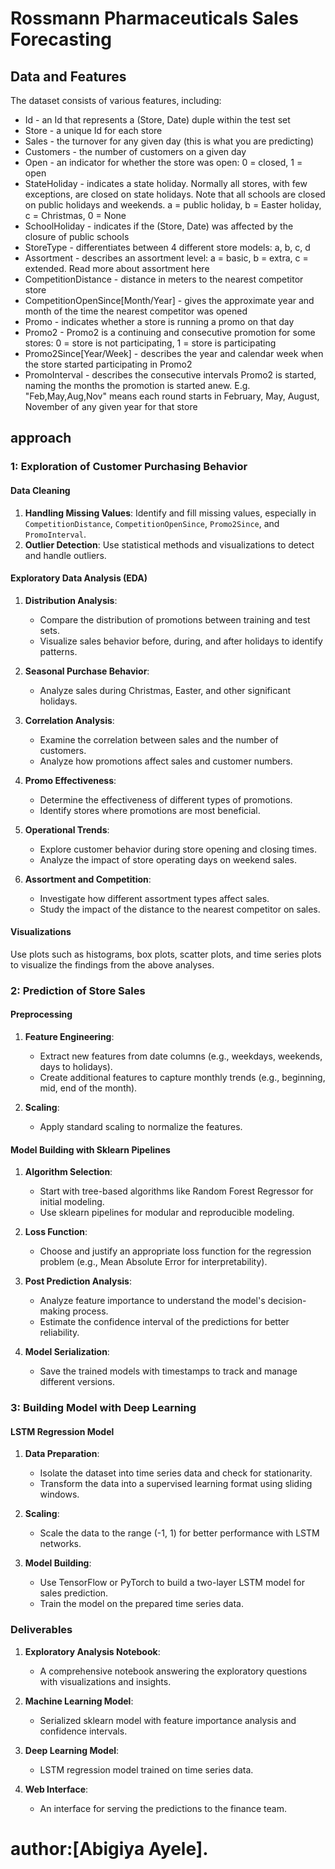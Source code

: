 # Rossmann Pharmaceuticals Sales Forecasting


## Data and Features

The dataset consists of various features, including:

- Id - an Id that represents a (Store, Date) duple within the test set
- Store - a unique Id for each store
- Sales - the turnover for any given day (this is what you are predicting)
- Customers - the number of customers on a given day
- Open - an indicator for whether the store was open: 0 = closed, 1 = open
- StateHoliday - indicates a state holiday. Normally all stores, with few exceptions, are closed on state holidays. Note that all schools are closed on public holidays and weekends. a = public holiday, b = Easter holiday, c = Christmas, 0 = None
- SchoolHoliday - indicates if the (Store, Date) was affected by the closure of public schools
- StoreType - differentiates between 4 different store models: a, b, c, d
- Assortment - describes an assortment level: a = basic, b = extra, c = extended. Read more about assortment here
- CompetitionDistance - distance in meters to the nearest competitor store
- CompetitionOpenSince[Month/Year] - gives the approximate year and month of the time the nearest competitor was opened
- Promo - indicates whether a store is running a promo on that day
- Promo2 - Promo2 is a continuing and consecutive promotion for some stores: 0 = store is not participating, 1 = store is participating
- Promo2Since[Year/Week] - describes the year and calendar week when the store started participating in Promo2
- PromoInterval - describes the consecutive intervals Promo2 is started, naming the months the promotion is started anew. E.g. "Feb,May,Aug,Nov" means each round starts in February, May, August, November of any given year for that store
  
## approach
###  1: Exploration of Customer Purchasing Behavior
#### Data Cleaning

1. **Handling Missing Values**: Identify and fill missing values, especially in `CompetitionDistance`, `CompetitionOpenSince`, `Promo2Since`, and `PromoInterval`.
2. **Outlier Detection**: Use statistical methods and visualizations to detect and handle outliers.

#### Exploratory Data Analysis (EDA)

1. **Distribution Analysis**:
   - Compare the distribution of promotions between training and test sets.
   - Visualize sales behavior before, during, and after holidays to identify patterns.

2. **Seasonal Purchase Behavior**:
   - Analyze sales during Christmas, Easter, and other significant holidays.

3. **Correlation Analysis**:
   - Examine the correlation between sales and the number of customers.
   - Analyze how promotions affect sales and customer numbers.

4. **Promo Effectiveness**:
   - Determine the effectiveness of different types of promotions.
   - Identify stores where promotions are most beneficial.

5. **Operational Trends**:
   - Explore customer behavior during store opening and closing times.
   - Analyze the impact of store operating days on weekend sales.

6. **Assortment and Competition**:
   - Investigate how different assortment types affect sales.
   - Study the impact of the distance to the nearest competitor on sales.

#### Visualizations

Use plots such as histograms, box plots, scatter plots, and time series plots to visualize the findings from the above analyses.

### 2: Prediction of Store Sales

#### Preprocessing

1. **Feature Engineering**:
   - Extract new features from date columns (e.g., weekdays, weekends, days to holidays).
   - Create additional features to capture monthly trends (e.g., beginning, mid, end of the month).

2. **Scaling**:
   - Apply standard scaling to normalize the features.

#### Model Building with Sklearn Pipelines

1. **Algorithm Selection**:
   - Start with tree-based algorithms like Random Forest Regressor for initial modeling.
   - Use sklearn pipelines for modular and reproducible modeling.

2. **Loss Function**:
   - Choose and justify an appropriate loss function for the regression problem (e.g., Mean Absolute Error for interpretability).

3. **Post Prediction Analysis**:
   - Analyze feature importance to understand the model's decision-making process.
   - Estimate the confidence interval of the predictions for better reliability.

4. **Model Serialization**:
   - Save the trained models with timestamps to track and manage different versions.

### 3: Building Model with Deep Learning

#### LSTM Regression Model

1. **Data Preparation**:
   - Isolate the dataset into time series data and check for stationarity.
   - Transform the data into a supervised learning format using sliding windows.

2. **Scaling**:
   - Scale the data to the range (-1, 1) for better performance with LSTM networks.

3. **Model Building**:
   - Use TensorFlow or PyTorch to build a two-layer LSTM model for sales prediction.
   - Train the model on the prepared time series data.


### Deliverables

1. **Exploratory Analysis Notebook**:
   - A comprehensive notebook answering the exploratory questions with visualizations and insights.

2. **Machine Learning Model**:
   - Serialized sklearn model with feature importance analysis and confidence intervals.

3. **Deep Learning Model**:
   - LSTM regression model trained on time series data.

4. **Web Interface**:
   - An interface for serving the predictions to the finance team.


# author:[Abigiya Ayele].

